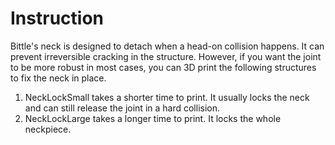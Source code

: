 # Instruction
Bittle's neck is designed to detach when a head-on collision happens. It can prevent irreversible cracking in the structure. However, if you want the joint to be more robust in most cases, you can 3D print the following structures to fix the neck in place. 

1. NeckLockSmall takes a shorter time to print. It usually locks the neck and can still release the joint in a hard collision. 
2. NeckLockLarge takes a longer time to print. It locks the whole neckpiece. 
